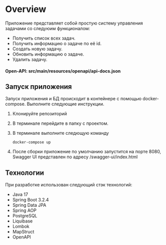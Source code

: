 # Overview

Приложение представляет собой простую систему управления задачами со следуюим функционалом:
- Получить список всех задач.
- Получить информацию о задаче по её id.
- Создать новую задачу.
- Обновить информацию о задаче.
- Удалить задачу.

#### Open-API: src/main/resources/openapi/api-docs.json

## Запуск приложения

Запуск приложения и БД происходит в контейнере с помощью docker-compose. Выполните следующие инструкции.

1. Клонируйте репозиторий

2. В терминале перейдите в папку с проектом.

3. В терминале выполните следющую команду
    ```
    docker-compose up
    ```

4. После сборки приложение по умолчанию запустится на порте 8080, Swagger UI представлен по адресу /swagger-ui/index.html

## Технологии

При разработке использован следующий стэк технологий:
- Java 17
- Spring Boot 3.2.4
- Spring Data JPA
- Spring AOP
- PostgreSQL
- Liquibase
- Lombok
- MapStruct
- OpenAPI
